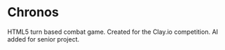 Chronos
=======

HTML5 turn based combat game. Created for the Clay.io competition. AI added for senior project.
